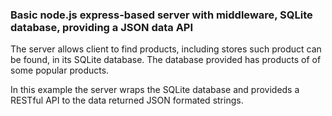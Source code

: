 ### Basic node.js express-based server with middleware, SQLite database, providing a JSON data API

The server allows client to find products, including stores such product can be found, in its SQLite database. The database provided has products of 
of some popular products.

In this example the server wraps the SQLite database and provideds a RESTful API to the data returned JSON formated strings.

